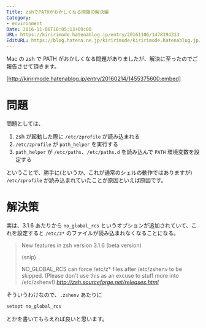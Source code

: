 ```yaml
---
Title: zshでPATHがおかしくなる問題の解決編
Category:
- environment
Date: 2016-11-06T10:05:13+09:00
URL: https://kiririmode.hatenablog.jp/entry/20161106/1478394313
EditURL: https://blog.hatena.ne.jp/kiririmode/kiririmode.hatenablog.jp/atom/entry/10328749687193161444
---
```


Mac の zsh で PATH がおかしくなる問題がありましたが、解決に至ったのでご報告させて頂きます。

[http://kiririmode.hatenablog.jp/entry/20160214/1455375600:embed]

# 問題
問題としては、

1. zsh が起動した際に `/etc/zprofile` が読み込まれる
2. `/etc/zprofile` が `path_helper` を実行する
3. `path_helper` が `/etc/paths`、`/etc/paths.d` を読み込んで `PATH` 環境変数を設定する

ということで、勝手に(というか、これが通常のシェルの動作ではありますが) `/etc/zprofile` が読み込まれていたことが原因といえば原因です。

# 解決策
実は、3.1.6 あたりから `no_global_rcs` というオプションが追加されていて、これを設定すると `/etc/z*` のファイルが読み込まれなくなることになる。

> New features in zsh version 3.1.6 (beta version)
>
> (snip)
>
> NO_GLOBAL_RCS can force /etc/z* files after /etc/zshenv to be skipped. (Please don't use this as an excuse to stuff more into /etc/zshenv!)
> <cite>http://zsh.sourceforge.net/releases.html</cote>

そういうわけなので、`.zshenv` あたりに

```tcsh
setopt no_global_rcs
```

とかを書いてもらえれば良いと思います。
